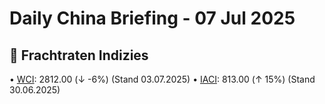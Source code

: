 Daily China Briefing - 07 Jul 2025
==================================================
## 🚢 Frachtraten Indizies
• <a href='https://www.drewry.co.uk/supply-chain-advisors/supply-chain-expertise/world-container-index-assessed-by-drewry'>WCI</a>: 2812.00 (↓ -6%) (Stand 03.07.2025)
• <a href='https://www.drewry.co.uk/supply-chain-advisors/supply-chain-expertise/intra-asia-container-index'>IACI</a>: 813.00 (↑ 15%) (Stand 30.06.2025)
